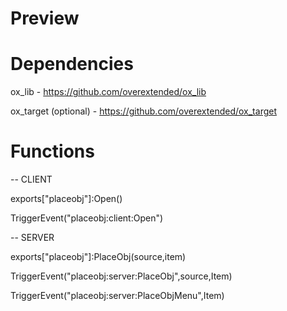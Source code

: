 # Preview


# Dependencies
ox_lib - https://github.com/overextended/ox_lib

ox_target (optional) - https://github.com/overextended/ox_target

# Functions
-- CLIENT

exports["placeobj"]:Open()

TriggerEvent("placeobj:client:Open")

-- SERVER

exports["placeobj"]:PlaceObj(source,item)

TriggerEvent("placeobj:server:PlaceObj",source,Item)

TriggerEvent("placeobj:server:PlaceObjMenu",Item)
